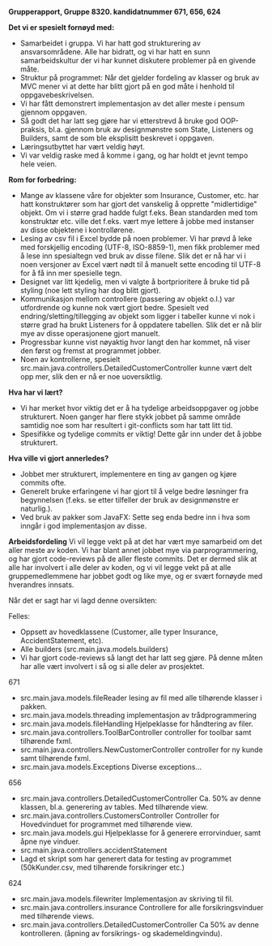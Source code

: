 


**Grupperapport, Gruppe 8320.  kandidatnummer 671, 656, 624**

**Det vi er spesielt fornøyd med:**
- Samarbeidet i gruppa. Vi har hatt god strukturering av ansvarsområdene. Alle har bidratt, og vi har hatt en sunn samarbeidskultur der vi har kunnet diskutere problemer på en givende måte.
- Struktur på programmet: Når det gjelder fordeling av klasser og bruk av MVC mener vi at dette har blitt gjort på en god måte i henhold til oppgavebeskrivelsen.
- Vi har fått demonstrert implementasjon av det aller meste i pensum gjennom oppgaven.
- Så godt det har latt seg gjøre har vi etterstrevd å bruke god OOP-praksis, bl.a. gjennom bruk av designmønstre som State, Listeners og Builders, samt de som ble eksplisitt beskrevet i oppgaven.
- Læringsutbyttet har vært veldig høyt.
- Vi var veldig raske med å komme i gang, og har holdt et jevnt tempo hele veien.

**Rom for forbedring:**
- Mange av klassene våre for objekter som Insurance, Customer, etc. har hatt konstruktører som har gjort det vanskelig å opprette "midlertidige" objekt. Om vi i større grad hadde fulgt f.eks. Bean standarden med tom konstruktør etc. ville det f.eks. vært mye lettere å jobbe med instanser av disse objektene i kontrollørene.
- Lesing av csv fil i Excel bydde på noen problemer. Vi har prøvd å leke med forskjellig encoding (UTF-8, ISO-8859-1), men fikk problemer med å lese inn spesialtegn ved bruk av disse filene. Slik det er nå har vi i noen versjoner av Excel vært nødt til å manuelt sette encoding til UTF-8 for å få inn mer spesielle tegn.
- Designet var litt kjedelig, men vi valgte å bortprioritere å bruke tid på styling (noe lett styling har dog blitt gjort).
- Kommunikasjon mellom controllere (passering av objekt o.l.) var utfordrende og kunne nok vært gjort bedre. Spesielt ved endring/sletting/tillegging av objekt som ligger i tabeller kunne vi nok i større grad ha brukt Listeners for å oppdatere tabellen. Slik det er nå blir mye av disse operasjonene gjort manuelt.
- Progressbar kunne vist nøyaktig hvor langt den har kommet, nå viser den først og fremst at programmet jobber.
- Noen av kontrollerne, spesielt src.main.java.controllers.DetailedCustomerController kunne vært delt opp mer, slik den er nå er noe uoversiktlig.

**Hva har vi lært?**
- Vi har merket hvor viktig det er å ha tydelige arbeidsoppgaver og jobbe strukturert. Noen ganger har flere stykk jobbet på samme område samtidig noe som har resultert i git-conflicts som har tatt litt tid.
- Spesifikke og tydelige commits er viktig! Dette går inn under det å jobbe strukturert.

**Hva ville vi gjort annerledes?**
- Jobbet mer strukturert, implementere en ting av gangen og kjøre commits ofte.
- Generelt bruke erfaringene vi har gjort til å velge bedre løsninger fra begynnelsen (f.eks. se etter tilfeller der bruk av designmønstre er naturlig.).
- Ved bruk av pakker som JavaFX: Sette seg enda bedre inn i hva som inngår i god implementasjon av disse.

**Arbeidsfordeling**
Vi vil legge vekt på at det har vært mye samarbeid om det aller meste av koden. Vi har blant annet jobbet mye via parprogrammering, og har gjort code-reviews på de aller fleste commits. Det er dermed slik at alle har involvert i alle deler av koden, og vi vil legge vekt på at alle gruppemedlemmene har jobbet godt og like mye, og er svært fornøyde med hverandres innsats.

Når det er sagt har vi lagd denne oversikten:

Felles:
- Oppsett av hovedklassene (Customer, alle typer Insurance, AccidentStatement, etc).
- Alle builders (src.main.java.models.builders)
- Vi har gjort code-reviews så langt det har latt seg gjøre. På denne måten har alle vært involvert i så og si alle deler av prosjektet. 

671
- src.main.java.models.fileReader lesing av fil med alle tilhørende klasser i pakken.
- src.main.java.models.threading implementasjon av trådprogrammering
- src.main.java.models.fileHandling Hjelpeklasse for håndtering av filer.
- src.main.java.controllers.ToolBarController controller for toolbar samt tilhørende fxml.
- src.main.java.controllers.NewCustomerController controller for ny kunde samt tilhørende fxml.
- src.main.java.models.Exceptions Diverse exceptions...

656
- src.main.java.controllers.DetailedCustomerController Ca. 50% av denne klassen, bl.a. generering av tables. Med tilhørende view.
- src.main.java.controllers.CustomersController Controller for Hovedvinduet for programmet med tilhørende view.
- src.main.java.models.gui Hjelpeklasse for å generere errorvinduer, samt åpne nye vinduer.
- src.main.java.controllers.accidentStatement
- Lagd et skript som har generert data for testing av programmet (50kKunder.csv, med tilhørende forsikringer etc.)

624
- src.main.java.models.filewriter Implementasjon av skriving til fil.
- src.main.java.controllers.insurance Controllere for alle forsikringsvinduer med tilhørende views. 
- src.main.java.controllers.DetailedCustomerController Ca 50% av denne kontrolleren. (åpning av forsikrings- og skademeldingvindu).



<!--stackedit_data:
eyJoaXN0b3J5IjpbLTEzODAyODMwNjVdfQ==
-->